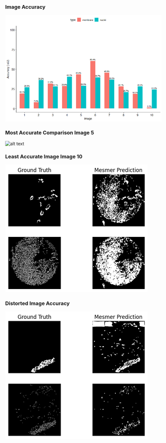 ### Image Accuracy 
![alt text](https://github.com/milesbailey121/mask_comparison/blob/main/barchart.png?raw=true)

### Most Accurate Comparison Image 5
![alt text](https://github.com/milesbailey121/mask_comparison/blob/main/top_comparison.png.png?raw=true)

### Least Accurate Image Image 10

![alt text](https://github.com/milesbailey121/mask_comparison/blob/main/bottom_comparison.png?raw=true)

### Distorted Image Accuracy
![alt text](https://github.com/milesbailey121/mask_comparison/blob/main/comparison.png?raw=true)





